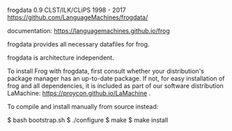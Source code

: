 frogdata 0.9 CLST/ILK/CLiPS 1998 - 2017
	 https://github.com/LanguageMachines/frogdata/

documentation: https://languagemachines.github.io/frog

frogdata provides all necessary datafiles for frog.

frogdata is architecture independent.

To install Frog with frogdata, first consult whether your distribution's
package manager has an up-to-date package.
If not, for easy installation of frog and all dependencies, it is included
as part of our software distribution LaMachine:
https://proycon.github.io/LaMachine .

To compile and install manually from source instead:

 $ bash bootstrap.sh
 $ ./configure
 $ make
 $ make install
